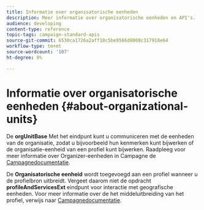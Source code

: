 ```yaml
---
title: Informatie over organisatorische eenheden
description: Meer informatie over organisatorische eenheden en API's.
audience: developing
content-type: reference
topic-tags: campaign-standard-apis
source-git-commit: 6530ca1726a2aff18c5be9566d8008c317918e64
workflow-type: tm+mt
source-wordcount: '107'
ht-degree: 0%

---
```



# Informatie over organisatorische eenheden {#about-organizational-units}

De **orgUnitBase** Met het eindpunt kunt u communiceren met de eenheden van de organisatie, zodat u bijvoorbeeld hun kenmerken kunt bijwerken of de organisatie-eenheid van een profiel kunt bijwerken. Raadpleeg voor meer informatie over Organizer-eenheden in Campagne de [Campagnedocumentatie](https://experienceleague.adobe.com/docs/campaign-standard/using/administrating/users-and-security/organizational-units.html#administrating).

De **Organisatorische eenheid** wordt toegevoegd aan een profiel wanneer u de profielbron uitbreidt. Vergeet daarom niet de opdracht **profileAndServicesExt** eindpunt voor interactie met geografische eenheden. Voor meer informatie over de het middeluitbreiding van het profiel, verwijs naar [Campagnedocumentatie](https://experienceleague.adobe.com/docs/campaign-standard/using/administrating/users-and-security/organizational-units.html#partitioning-profiles).

